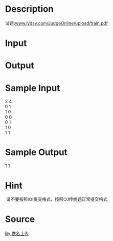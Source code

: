 
# Description

<div class="content"><p>试题:<a href="http://www.lydsy.com/JudgeOnline/upload/train.pdf">www.lydsy.com/JudgeOnline/upload/train.pdf</a></p>
<p></p></div>

# Input

<div class="content"></div>

# Output

<div class="content"></div>

# Sample Input

<div class="content"><span class="sampledata">2 4<br/>
0 1<br/>
1 0<br/>
0 0<br/>
0 1<br/>
1 0<br/>
1 1<br/>
</span></div>

# Sample Output

<div class="content"><span class="sampledata">1 1<br/>
</span></div>

# Hint

<div class="content"><p></p><p> <span style="font-family: Helvetica, &#39;Microsoft Yahei&#39;, verdana; font-size: 14px; line-height: 15.549334526062px;">请不要按照IOI提交格式，按照OJ传统题正常提交格式</span></p><p></p></div>

# Source

<div class="content"><p><a href="problemset.php?search=By 佚名上传">By 佚名上传</a></p></div>

